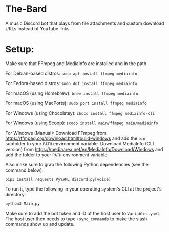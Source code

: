# The-Bard
A music Discord bot that plays from file attachments and custom download URLs instead of YouTube links.

# Setup:
Make sure that FFmpeg and MediaInfo are installed and in the path.

For Debian-based distros:
`sudo apt install ffmpeg mediainfo`

For Fedora-based distros:
`sudo dnf install ffmpeg mediainfo`

For macOS (using Homebrew):
`brew install ffmpeg mediainfo`

For macOS (using MacPorts):
`sudo port install ffmpeg mediainfo`

For Windows (using Chocolatey):
`choco install ffmpeg mediainfo-cli`

For Windows (using Scoop):
`scoop install main/ffmpeg main/mediainfo`

For Windows (Manual):
Download FFmpeg from https://ffmpeg.org/download.html#build-windows and add the `bin` subfolder to your `PATH` environment variable.
Download MediaInfo (CLI version) from https://mediaarea.net/en/MediaInfo/Download/Windows and add the folder to your `PATH` environment variable.

Also make sure to grab the following Python dependencies (see the command below):

`pip3 install requests PyYAML discord.py[voice]`

To run it, type the following in your operating system's CLI at the project's directory:

`python3 Main.py`

Make sure to add the bot token and ID of the host user to `Variables.yaml`. The host user then needs to type `+sync_commands` to make the slash commands show up and update.
